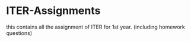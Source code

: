 # ITER-Assignments
this contains all the assignment of ITER for 1st year. (including homework questions)
